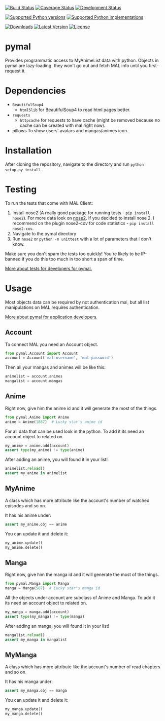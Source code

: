 [![Build Status](https://travis-ci.org/tomerghelber/pymal.svg)](https://travis-ci.org/tomerghelber/pymal)
[![Coverage Status](https://coveralls.io/repos/tomerghelber/pymal/badge.png)](https://coveralls.io/r/tomerghelber/pymal)
[![Development Status](https://pypip.in/status/pymal/badge.svg)](https://pypi.python.org/pypi/pymal/)

[![Supported Python versions](https://pypip.in/py_versions/pymal/badge.svg)](https://pypi.python.org/pypi/pymal/)
[![Supported Python implementations](https://pypip.in/implementation/pymal/badge.svg)](https://pypi.python.org/pypi/pymal/)

[![Downloads](https://pypip.in/download/pymal/badge.svg)](https://pypi.python.org/pypi/pymal/)
[![Latest Version](https://pypip.in/version/pymal/badge.svg)](https://pypi.python.org/pypi/pymal/)
[![License](https://pypip.in/license/pymal/badge.svg)](https://pypi.python.org/pypi/pymal/)

pymal
==========
Provides programmatic access to MyAnimeList data with python.
Objects in pymal are lazy-loading: they won't go out and fetch MAL info until you first-request it.

Dependencies
===========
* `BeautifulSoup4`
    * `html5lib` for BeautifulSoup4 to read html pages better.
* `requests`
    * `httpcache` for requests to have cache (might be removed because no cache can be created with mal right now).
* pillows
 To show users' avatars and mangas/animes icon.

Installation
============
After cloning the repository, navigate to the directory and run `python setup.py install`.

Testing
=======
To run the tests that come with MAL Client:
1. Install nose2 (A really good package for running tests - `pip install nose2`). For more data look on [nose2](https://github.com/nose-devs/nose2 "nose2").
  If you decided to install nose 2, I recommend on the plugin nose2-cov for code statistics - `pip install nose2-cov`.
2. Navigate to the pymal directory
3. Run `nose2` or `python -m unittest` with a lot of parameters that I don't know.

Make sure you don't spam the tests too quickly! You're likely to be IP-banned if you do this too much in too short a span of time.

[More about tests for developers for pymal.](/tests/readme.md "pymal tests readme")

Usage
=====
Most objects data can be required by not authentication mal, but all list manipulations on MAL requires authentication.

[More about pymal for application developers.](/pymal/readme.md "pymal objects readme")

Account
------
To connect MAL you need an Account object.

``` python
from pymal.Account import Account
account = Account('mal-username', 'mal-password')
```

Then all your mangas and animes will be like this:

``` python
animelist = account.animes
mangalist = account.mangas
```

Anime
-----
Right now, give him the anime id and it will generate the most of the things.

``` python
from pymal.Anime import Anime
anime = Anime(1887)  # Lucky star's anime id
```

For all data that can be used look in the python.
To add it its need an account object to related on.

``` python
my_anime = anime.add(account)
assert type(my_anime) != type(anime)
```

After adding an anime, you will found it in your list!

``` python
animelist.reload()
assert my_anime in animelist
```

MyAnime
-------
A class which has more attribute like the account's number of watched episodes and so on.

It has his anime under:
``` python
assert my_anime.obj == anime
```

You can update it and delete it:
``` python
my_anime.update()
my_anime.delete()
```

Manga
-----
Right now, give him the manga id and it will generate the most of the things.

``` python
from pymal.Manga import Manga
manga = Manga(587)  # Lucky star's manga id
```

All the objects under account are subclass of Anime and Manga.
To add it its need an account object to related on.

``` python
my_manga = manga.add(account)
assert type(my_manga) != type(manga)
```

After adding an manga, you will found it in your list!

``` python
mangalist.reload()
assert my_manga in mangalist
```

MyManga
-------
A class which has more attribute like the account's number of read chapters and so on.

It has his manga under:
``` python
assert my_manga.obj == manga
```

You can update it and delete it:
``` python
my_manga.update()
my_manga.delete()
```